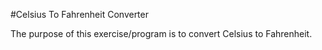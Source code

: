#Celsius To Fahrenheit Converter

The purpose of this exercise/program is to convert Celsius to Fahrenheit.
